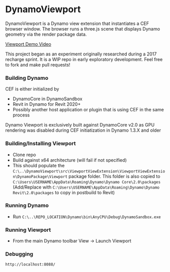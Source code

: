 # DynamoViewport
DynamoViewport is a Dynamo view extension that instantiates a CEF browser window. The browser runs a three.js scene that displays Dynamo geometry via the render package data.

[Viewport Demo Video](https://youtu.be/qXHMFWbzC-0)

This project began as an experiment originally researched during a 2017 recharge sprint.  It is a WIP repo in early exploratory development.  Feel free to fork and make pull requests!

### Building Dynamo
CEF is either initialized by 
- DynamoCore in DynamoSandbox
- Revit in Dynamo for Revit 2020+
- Possibly another host application or plugin that is using CEF in the same process

Dynamo Viewport is exclusively built against DynamoCore v2.0 as GPU rendering was disabled during CEF initiatization in Dynamo 1.3.X and older

### Building/Installing Viewport
- Clone repo
- Build against x64 architecture (will fail if not specified)
- This should populate the `C:\..\DynamoViewport\src\ViewportViewExtension\ViewportViewExtension\DynamoPackage\Viewport` package folder.  This folder is also copied to `C:\Users\USERNAME\AppData\Roaming\Dynamo\Dynamo Core\2.0\packages` (Add/Replace with `C:\Users\USERNAME\AppData\Roaming\Dynamo\Dynamo Revit\2.0\packages` to copy in postbuild to Revit)

### Running Dynamo
- Run
`C:\..\REPO_LOCATION\Dynamo\bin\AnyCPU\Debug\DynamoSandbox.exe`

### Running Viewport
- From the main Dynamo toolbar View -> Launch Viewport

### Debugging
`http://localhost:8088/`
